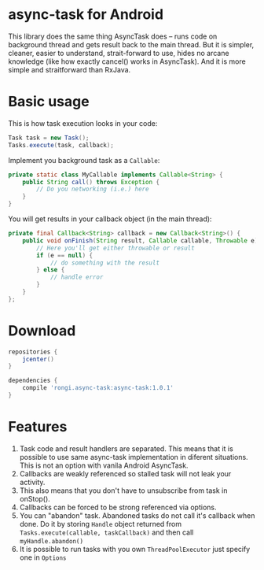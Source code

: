 async-task for Android
===========================

This library does the same thing AsyncTask does – runs code on background thread and gets result back to the main thread. But it is simpler, cleaner, easier to understand, strait-forward to use, hides no arcane knowledge (like how exactly cancel() works in AsyncTask). And it is more simple and straitforward than RxJava.

Basic usage
===========

This is how task execution looks in your code:

```java
Task task = new Task();
Tasks.execute(task, callback);
```

Implement you background task as a `Callable`:

```java
private static class MyCallable implements Callable<String> {
	public String call() throws Exception {
		// Do you networking (i.e.) here
	}
}
```

You will get results in your callback object (in the main thread):

```java
private final Callback<String> callback = new Callback<String>() {
	public void onFinish(String result, Callable callable, Throwable e) {
		// Here you'll get either throwable or result
		if (e == null) {
			// do something with the result
		} else {
			// handle error
		}
	}
};
```

Download
========

```groovy
repositories {
    jcenter()
}

dependencies {
    compile 'rongi.async-task:async-task:1.0.1'
}
```

Features
========

1. Task code and result handlers are separated. This means that it is possible to use same async-task implementation in diferent situations. This is not an option with vanila Android AsyncTask.
2. Callbacks are weakly referenced so stalled task will not leak your activity.
3. This also means that you don't have to unsubscribe from task in onStop().
4. Callbacks can be forced to be strong referenced via options.
5. You can "abandon" task. Abandoned tasks do not call it's callback when done. Do it by storing `Handle` object returned from `Tasks.execute(callable, taskCallback)` and then call `myHandle.abandon()`
6. It is possible to run tasks with you own `ThreadPoolExecutor` just specify one in `Options`
